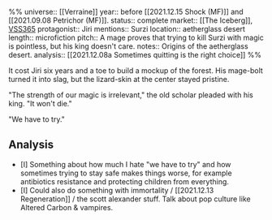 %%
universe:: [[Verraine]]
year:: before [[2021.12.15 Shock (MF)]] and [[2021.09.08 Petrichor (MF)]]. 
status:: complete
market:: [[The Iceberg]], [VSS365](https://twitter.com/EleanorKonik/status/1435340880613986318)
protagonist:: Jiri
mentions:: Surzi
location:: aetherglass desert
length:: microfiction
pitch:: A mage proves that trying to kill Surzi with magic is pointless, but his king doesn't care. 
notes:: Origins of the aetherglass desert. 
analysis:: [[2021.12.08a Sometimes quitting is the right choice]]
%% 

It cost Jiri six years and a toe to build a mockup of the forest. His mage-bolt turned it into slag, but the lizard-skin at the center stayed pristine.

"The strength of our magic is irrelevant," the old scholar pleaded with his king. "It won't die."

"We have to try."

## Analysis

- [I] Something about how much I hate "we have to try" and how sometimes trying to stay safe makes things worse, for example antibiotics resistance and protecting children from everything. 
- [I] Could also do something with immortality / [[2021.12.13 Regeneration]] / the scott alexander stuff. Talk about pop culture like Altered Carbon & vampires.  
